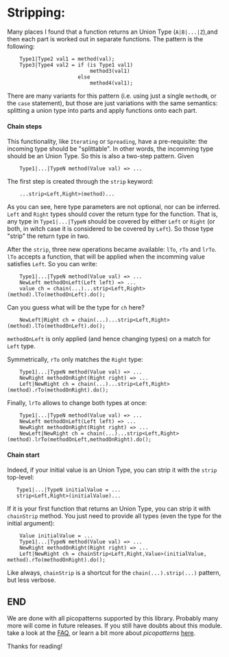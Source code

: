# Stripping:
Many places I found that a function returns an Union Type (`A|B|...|Z`),and then each part is worked out in separate functions.
The pattern is the following:
```
    Type1|Type2 val1 = method(val);
    Type3|Type4 val2 = if (is Type1 val1) 
                           method3(val1) 
                       else 
                           method4(val1);
```
There are many variants for this pattern (i.e. using just a single `methodN`, or the `case` statement), 
but those are just variations with the same semantics: splitting a union type into parts and apply functions onto each part.
 
#### Chain steps
This functionality, like `Iterating` or `Spreading`, have a pre-requisite: the incoming type should be "splittable". In other words,
 the incomming type should be an Union Type.
So this is also a two-step pattern.
Given 
```
    Type1|...|TypeN method(Value val) => ...
```
The first step is created through the `strip` keyword:
```
    ...strip<Left,Right>(method)...
```
As you can see, here type parameters are not optional, nor can be inferred. 
`Left` and `Right` types should cover the return type for the function. That is, any type in `Type1|...|TypeN` should be 
 covered by either `Left` or `Right` (or both, in witch case it is considered to be covered by `Left`).
So those type "strip" the return type in two.

After the `strip`, three new operations became available: `lTo`, `rTo` and `lrTo`.
`lTo` accepts a function, that will be applied when the incomming value satisfies `Left`.
So you can write:
```
    Type1|...|TypeN method(Value val) => ...
    NewLeft methodOnLeft(Left left) => ...
    value ch = chain(...)...strip<Left,Right>(method).lTo(methodOnLeft).do();
```
Can you guess what will be the type for `ch` here? 
```
    NewLeft|Right ch = chain(...)...strip<Left,Right>(method).lTo(methodOnLeft).do();
```
`methodOnLeft` is only applied (and hence changing types) on a match for `Left` type. 

Symmetrically, `rTo` only matches the `Right` type:
```
    Type1|...|TypeN method(Value val) => ...
    NewRight methodOnRight(Right right) => ...
    Left|NewRight ch = chain(...)...strip<Left,Right>(method).rTo(methodOnRight).do();
```

Finally, `lrTo` allows to change both types at once:
```
    Type1|...|TypeN method(Value val) => ...
    NewLeft methodOnLeft(Left left) => ...
    NewRight methodOnRight(Right right) => ...
    NewLeft|NewRight ch = chain(...)...strip<Left,Right>(method).lrTo(methodOnLeft,methodOnRight).do();
```

#### Chain start
Indeed, if your initial value is an Union Type, you can strip it with the `strip` top-level:
 ```
    Type1|...|TypeN initialValue = ...
    strip<Left,Right>(initialValue)...
 ```

If it is your first function that returns an Union Type, you can strip it with `chainStrip` method.
You just need to provide all types (even the type for the initial argument):
```
    Value initialValue = ...
    Type1|...|TypeN method(Value val) => ...
    NewRight methodOnRight(Right right) => ...
    Left|NewRight ch = chainStrip<Left,Right,Value>(initialValue, method).rTo(methodOnRight).do();
```
Like always, `chainStrip` is a shortcut for the `chain(...).strip(...)` pattern, but less verbose.
  
## END
We are done with all picopatterns supported by this library. Probably many more will come in future releases.
If you still have doubts about this module. take a look at the [FAQ](FAQ.md), or learn a bit more about _picopatterns_ [here](PICOPATTERNS.md).

Thanks for reading!
